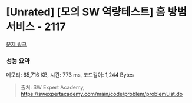 # [Unrated] [모의 SW 역량테스트] 홈 방범 서비스 - 2117 

[문제 링크](https://swexpertacademy.com/main/code/problem/problemDetail.do?contestProbId=AV5V61LqAf8DFAWu) 

### 성능 요약

메모리: 65,716 KB, 시간: 773 ms, 코드길이: 1,244 Bytes



> 출처: SW Expert Academy, https://swexpertacademy.com/main/code/problem/problemList.do